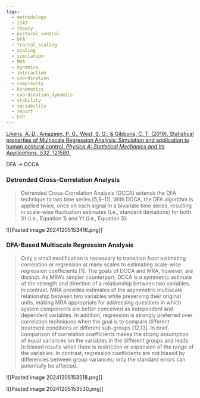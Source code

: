 ```yaml
---
tags:
  - methodology
  - iSAT
  - theory
  - postural_control
  - DFA
  - fractal_scaling
  - scaling
  - simulation
  - MRA
  - dynamics
  - interaction
  - coordination
  - complexity
  - kinematics
  - coordination_dynamics
  - stability
  - variability
  - report
  - FYP
---
```


[Likens, A. D., Amazeen, P. G., West, S. G., & Gibbons, C. T. (2019). Statistical properties of Multiscale Regression Analysis: Simulation and application to human postural control. _Physica A: Statistical Mechanics and Its Applications_, _532_, 121580.](https://pdf.sciencedirectassets.com/271529/1-s2.0-S0378437119X0014X/1-s2.0-S0378437119309331/am.pdf?X-Amz-Security-Token=IQoJb3JpZ2luX2VjEGYaCXVzLWVhc3QtMSJGMEQCICjqgMzYdcmrjJY233txBd8t%2FyZVMK1NGakSFUBPrjouAiBRrNi35%2F%2BT7kxDCfUlCVRPQNntOW%2FNbmYliBnQIEUu9iqyBQgfEAUaDDA1OTAwMzU0Njg2NSIMjaa13Chj5hGbsCtoKo8FlxRKo7%2Bwe9Gw2N8X1iLy0h%2FC4C2DMKGrj4L1YfjwCPziR0Z4WSIqcaLrbMb7xYrJdihT9rljJ7YxPssBc%2FGgtGY5O%2BssPwWLT%2FipcC7AN2HPdBA1q8lAi0PLpM2F4OGGQ4HhU7HSFPuzpHwDOAGXeY6KGI4e5tJOO3a5LyN1qSoWSChFySCio4cnZXy%2FBz43UDXb6QUb1h8AwzLh%2F1YfUi2Hmdtkd5jnr0wxUp3yTSGZj92kU89sVGtTL3mOY3uyFXrcGxvjdONc4QB%2F%2BlTGmOnh0gmzZepudxVtLLJDWr0kYCJRlt7xP0O1WNHLPQzALV%2By0j6MUgycJqjf1Zoe3Bav%2FsqWvjk%2Fa7aoMV4G7AHz%2BZoDEy3e%2BiEGZQTfUtqSdVGq4VAQO25fw70KMgP2J3L1MZSHYVfSHXCiG7FTOdrsHPYzDN9BDS9miP2zkiqjF%2FuqzJCW38nf3euB895A1Rw2OVqPg5lSoGm6f3wmlsSbklXVyq8ivSNZYnxlSQp4wnjR6EJRI4i0EdEKNrvIA%2F6OvcOrklvvP573TRVfHMkBtmCU1ePRguV5i2OTZqus9ck7MSA7F0lGutqxveRxAi%2FuHp0%2Fdplexed3JoD1xFHcJYUXQ8PjrvzmI%2FtmU5H24GGgc%2F%2F6T9z%2FmRxg3m6eJjCZHQ1Zi1Q9sMVTdfqD2oFMiXmUcs9nBAhAYCrcfpj%2FwrAjnBg7vxYfwJAhJDE6pfeJBvtzc9RK9Xo8hjl%2Fr3nejKBdEWGeA7ipBpqjfsFo4jJWjHD8Njciy0HSmepo%2FiMVFHJGqBL%2Bq9CdGmO05KVbzd7ownkK2%2Bwn%2Fj0oHuUEf2g5%2FLAlzHXE%2B3ZQ6T3Dn0UUngkQtdfDrf5OLH7hETDXwsi6BjqyARcbgOW%2B8AxQFUo83Er%2FdUSaCo5jsrC1UdW%2FIiAbiLlFKjLaRaxA%2BH2qBBzwWxlLHPELbYnQns4DDNDrPNdq4xQMx4dd1tl9CPYV8xk3g%2BajZ8MEi0Q055DQgUGaMDfaFWAaEevgop%2BnQDKvDqavefRUhp5rULSnkRHetjheAid4m8GWAtCVm7%2BYcocN5EYk1al28WEaQwjfzooZxdE%2FU5tYaAxsUcwwVMGfnE27AZEaNxc%3D&X-Amz-Algorithm=AWS4-HMAC-SHA256&X-Amz-Date=20241205T223203Z&X-Amz-SignedHeaders=host&X-Amz-Expires=300&X-Amz-Credential=ASIAQ3PHCVTY3GIN7BSI%2F20241205%2Fus-east-1%2Fs3%2Faws4_request&X-Amz-Signature=610a43d670f623f269f5ffadbafc705c9ce6f965c0b22cacae43949ac592afad&hash=f4fd19109fb46374e547b987cfb84a1a706a37aac8fe92aa3be6ac2a614d3dd6&host=68042c943591013ac2b2430a89b270f6af2c76d8dfd086a07176afe7c76c2c61&pii=S0378437119309331&tid=pdf-78b66fe8-a4cb-4adb-b9e4-066f01354dfd&sid=3d9342a44d71b5414d3a381-85138e4b42c5gxrqa&type=client)

DFA -> DCCA 

### Detrended Cross-Correlation Analysis

> Detrended Cross-Correlation Analysis (DCCA) extends the DFA technique to two time series [5,9–11]. With DCCA, the DFA algorithm is applied twice, once on each signal in a bivariate time series, resulting in scale-wise fluctuation estimates (i.e., standard deviations) for both Xt (i.e., Equation 1) and Yt (i.e., Equation 3):

![[Pasted image 20241205153416.png]]

### DFA-Based Multiscale Regression Analysis

> Only a small modification is necessary to transition from estimating correlation or regression at many scales to estimating scale-wise regression coefficients [1]. The goals of DCCA and MRA, however, are distinct. As MRA’s simpler counterpart, DCCA is a symmetric estimate of the strength and direction of a relationship between two variables. In contrast, MRA provides estimates of the asymmetric multiscale relationship between two variables while preserving their original units, making MRA appropriate for addressing questions in which system components are better conceived as independent and dependent variables. In addition, regression is strongly preferred over correlation techniques when the goal is to compare different treatment conditions or different sub-groups [12,13]. In brief, comparison of correlation coefficients makes the strong assumption of equal variances on the variables in the different groups and leads to biased results when there is restriction or expansion of the range of the variables. In contrast, regression coefficients are not biased by differences between group variances; only the standard errors can potentially be affected.

![[Pasted image 20241205153518.png]]

![[Pasted image 20241205153530.png]]